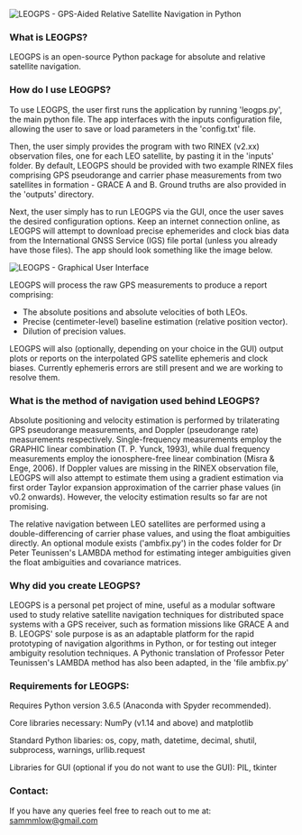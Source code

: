 ![LEOGPS - GPS-Aided Relative Satellite Navigation in Python](https://raw.githubusercontent.com/sammmlow/LEOGPS/master/gui/logo.png)

### What is LEOGPS?
LEOGPS is an open-source Python package for absolute and relative satellite navigation.

### How do I use LEOGPS?

To use LEOGPS, the user first runs the application by running 'leogps.py', the main python file. The app interfaces with the inputs configuration file, allowing the user to save or load parameters in the 'config.txt' file. 

Then, the user simply provides the program with two RINEX (v2.xx) observation files, one for each LEO satellite, by pasting it in the 'inputs' folder. By default, LEOGPS should be provided with two example RINEX files comprising GPS pseudorange and carrier phase measurements from two satellites in formation - GRACE A and B. Ground truths are also provided in the 'outputs' directory.

Next, the user simply has to run LEOGPS via the GUI, once the user saves the desired configuration options. Keep an internet connection online, as LEOGPS will attempt to download precise ephemerides and clock bias data from the International GNSS Service (IGS) file portal (unless you already have those files). The app should look something like the image below.

![LEOGPS - Graphical User Interface](https://raw.githubusercontent.com/sammmlow/LEOGPS/master/gui/gui.jpg)

LEOGPS will process the raw GPS measurements to produce a report comprising:

- The absolute positions and absolute velocities of both LEOs.
- Precise (centimeter-level) baseline estimation (relative position vector).
- Dilution of precision values.

LEOGPS will also (optionally, depending on your choice in the GUI) output plots or reports on the interpolated GPS satellite ephemeris and clock biases. Currently ephemeris errors are still present and we are working to resolve them.

### What is the method of navigation used behind LEOGPS?

Absolute positioning and velocity estimation is performed by trilaterating GPS pseudorange measurements, and Doppler (pseudorange rate) measurements respectively. Single-frequency measurements employ the GRAPHIC linear combination (T. P. Yunck, 1993), while dual frequency measurements employ the ionosphere-free linear combination (Misra & Enge, 2006). If Doppler values are missing in the RINEX observation file, LEOGPS will also attempt to estimate them using a gradient estimation via first order Taylor expansion approximation of the carrier phase values (in v0.2 onwards). However, the velocity estimation results so far are not promising.

The relative navigation between LEO satellites are performed using a double-differencing of carrier phase values, and using the float ambiguities directly. An optional module exists ('ambfix.py') in the codes folder for Dr Peter Teunissen's LAMBDA method for estimating integer ambiguities given the float ambiguities and covariance matrices.

### Why did you create LEOGPS?

LEOGPS is a personal pet project of mine, useful as a modular software used to study relative satellite navigation techniques for distributed space systems with a GPS receiver, such as formation missions like GRACE A and B. LEOGPS' sole purpose is as an adaptable platform for the rapid prototyping of navigation algorithms in Python, or for testing out integer ambiguity resolution techniques. A Pythonic translation of Professor Peter Teunissen's LAMBDA method has also been adapted, in the 'file ambfix.py'

### Requirements for LEOGPS:

Requires Python version 3.6.5 (Anaconda with Spyder recommended).

Core libraries necessary: NumPy (v1.14 and above) and matplotlib

Standard Python libaries: os, copy, math, datetime, decimal, shutil, subprocess, warnings, urllib.request

Libraries for GUI (optional if you do not want to use the GUI): PIL, tkinter

### Contact:

If you have any queries feel free to reach out to me at:
sammmlow@gmail.com
